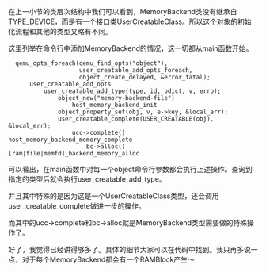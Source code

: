 在上一小节的类层次结构中我们可以看到，MemoryBackend类没有继承自TYPE_DEVICE，而是有一个接口类UserCreatableClass。所以这个对象的初始化流程和其他的类型又略有不同。

这里列举在命令行中添加MemoryBackend的情况，这一切都从main函数开始。

```
  qemu_opts_foreach(qemu_find_opts("object"),
                    user_creatable_add_opts_foreach,
                    object_create_delayed, &error_fatal);
      user_creatable_add_opts
          user_creatable_add_type(type, id, pdict, v, errp);
              object_new("memory-backend-file")
                  host_memory_backend_init
              object_property_set(obj, v, e->key, &local_err);
              user_creatable_complete(USER_CREATABLE(obj), &local_err);
                  ucc->complete()   host_memory_backend_memory_complete
                      bc->alloc()   [ram|file|memfd]_backend_memory_alloc
```

可以看出，在main函数中对每一个object命令行参数都会执行上述操作。查询到指定的类型后就会执行user_creatable_add_type。

并且其中特殊的是因为这是一个UserCreatableClass类型，还会调用user_creatable_complete做进一步的操作。

而其中的ucc->complete和bc->alloc就是MemoryBackend类型需要做的特殊操作了。

好了，我觉得已经讲得够多了。具体的细节大家可以在代码中找到。我只再多说一点，对于每个MemoryBackend都会有一个RAMBlock产生～
